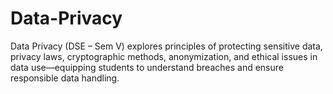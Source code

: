 # Data-Privacy
Data Privacy (DSE – Sem V) explores principles of protecting sensitive data, privacy laws, cryptographic methods, anonymization, and ethical issues in data use—equipping students to understand breaches and ensure responsible data handling.
